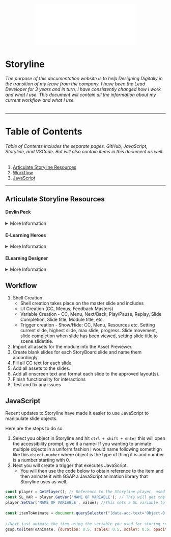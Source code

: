 <p align="center"><img src="./assets/ddinc-logo-white.svg" style="width: 33vw"></p>

# Storyline

###### The purpose of this documentation website is to help Designing Digitally in the transition of my leave from the company. I have been the Lead Developer for 3 years and in turn, I have consistently changed how I work and what I use. This document will contain all the information about my current workflow and what I use. 

----

# Table of Contents

###### Table of Contents includes the separate pages, GitHub, JavaScript, Storyline, and VSCode. But will also contain items in this document as well.

1. [Articulate Storyline Resources](#storyline)
2. [Workflow](#workflow)
3. [JavaScript](#JavaScript)

---

## Articulate Storyline Resources <a name="storyline" ></a>

#### Devlin Peck
<details>
<summary>More Information</summary>

Devlin Peck is a popular Articulate Storyline developer, he has a [website](https://www.devlinpeck.com/tutorials) with several useful tutorials.

</details>

#### E-Learning Heroes
<details>
<summary>More Information</summary>

E-Learning Heroes is the community built around Articulate Storyline. There are always good forums of people asking for help with valuable answers being provided. There is also a weekly [Storyline challenge](https://community.articulate.com/hubs/e-learning-challenges) where a challenge is posted and the community will post there submissions, its a great way to see new ways one how someone would do something.

</details>

#### ELearning Designer
<details>
<summary>More Information</summary>

[E-Learning Designer](https://elearningdesigner.com/) is another Storyline Developer who uploads templates, their completed E-Learning Hero Challenges and a few other things.

</details>

## Workflow <a name="workflow"></a>
1. Shell Creation
	- Shell creation takes place on the master slide and includes
	- UI Creation (CC, Menus, Feedback Masters)
	- Variable Creation - CC, Menu, Next/Back, Play/Pause, Replay, Slide Completion, Slide title, Module title, etc.
	- Trigger creation - Show/Hide: CC, Menu, Resources etc. Setting current slide, highest slide, max slide, progress. Slide movement, slide completion when slide has been viewed, setting slide title to scene.slidetitle.
2. Import all assets for the module into the Asset Previewer. 
3. Create blank slides for each StoryBoard slide and name them accordingly.
4. Fill all CC text for each slide.
5. Add all assets to the slides.
6. Add all onscreen text and format each slide to the approved layout(s).
7. Finish functionality for interactions
8. Test and fix any issues

## JavaScript <a name="JavaScript"></a>
Recent updates to Storyline have made it easier to use JavaScript to manipulate slide objects. 

Here are the steps to do so.

1. Select you object in Storyline and hit `ctrl + shift + enter` this will open the accessibility prompt, give it a name- If you wanting to animate multiple objects in a uniform fashion I would name following somethign like this `object-number` where object is the type of thing it is and number is a number starting with 0.
2. Next you will create a trigger that executes JavaScript.
	-	You will then use the code below to obtain reference to the item and then animate it with GSAP a JavaScript animation library that Storyline uses as well.
```JavaScript
const player = GetPlayer(); // Reference to the Storyline player, used to get or set a storyline variable.
const SL_VAR = player.GetVar('NAME OF VARIABLE'); // This will get the name of the variable. IT IS CASE SENSITIVE so I recommend you copy it from the variables panel.
player.SetVar('NAME OF VARIABLE', value); //This sets a SL variable to a value you specify. Storyline now will auto depict the variable type you are setting and if it translatable it will translate it to the correct type. Ex: SL_VARIABLE is string but you pass a number of 120- That can be translated into a string. 

const itemToAnimate = document.querySelector("[data-acc-text='Object-0']"); //querySelector is a JavaScript method that looks for an HTML Node with the value you passed as a parameter. In this case we are looking for the property data-acc-text which is a value that is set when the accessibility text is filled. So we now have access to the item we wanted.

//Next just animate the item using the variable you used for storing reference. You can visit GSAP's documentation to get a better understanding of what all you can do. 
gsap.to(itemToAnimate, {duration: 0.5, scaleX: 0.5, scaleY: 0.5, opacity: 1});
```